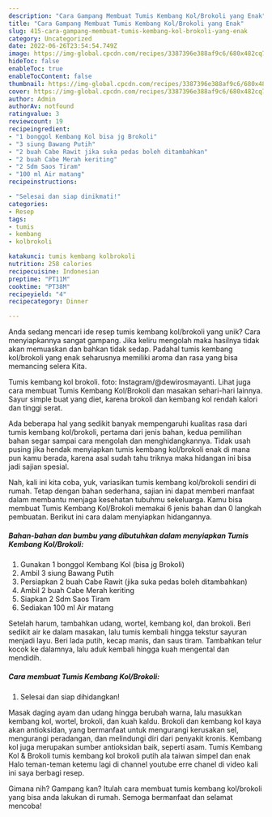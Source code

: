 ```yaml
---
description: "Cara Gampang Membuat Tumis Kembang Kol/Brokoli yang Enak"
title: "Cara Gampang Membuat Tumis Kembang Kol/Brokoli yang Enak"
slug: 415-cara-gampang-membuat-tumis-kembang-kol-brokoli-yang-enak
category: Uncategorized
date: 2022-06-26T23:54:54.749Z
image: https://img-global.cpcdn.com/recipes/3387396e388af9c6/680x482cq70/tumis-kembang-kolbrokoli-foto-resep-utama.jpg
hideToc: false
enableToc: true
enableTocContent: false
thumbnail: https://img-global.cpcdn.com/recipes/3387396e388af9c6/680x482cq70/tumis-kembang-kolbrokoli-foto-resep-utama.jpg
cover: https://img-global.cpcdn.com/recipes/3387396e388af9c6/680x482cq70/tumis-kembang-kolbrokoli-foto-resep-utama.jpg
author: Admin
authorAv: notfound
ratingvalue: 3
reviewcount: 19
recipeingredient:
- "1 bonggol Kembang Kol bisa jg Brokoli"
- "3 siung Bawang Putih"
- "2 buah Cabe Rawit jika suka pedas boleh ditambahkan"
- "2 buah Cabe Merah keriting"
- "2 Sdm Saos Tiram"
- "100 ml Air matang"
recipeinstructions:

- "Selesai dan siap dinikmati!"
categories:
- Resep
tags:
- tumis
- kembang
- kolbrokoli

katakunci: tumis kembang kolbrokoli 
nutrition: 258 calories
recipecuisine: Indonesian
preptime: "PT11M"
cooktime: "PT38M"
recipeyield: "4"
recipecategory: Dinner

---
```





Anda sedang mencari ide resep tumis kembang kol/brokoli yang unik? Cara menyiapkannya sangat gampang. Jika keliru mengolah maka hasilnya tidak akan memuaskan dan bahkan tidak sedap. Padahal tumis kembang kol/brokoli yang enak seharusnya memiliki aroma dan rasa yang bisa memancing selera Kita.





Tumis kembang kol brokoli. foto: Instagram/@dewirosmayanti. Lihat juga cara membuat Tumis Kembang Kol/Brokoli dan masakan sehari-hari lainnya. Sayur simple buat yang diet, karena brokoli dan kembang kol rendah kalori dan tinggi serat.

Ada beberapa hal yang sedikit banyak mempengaruhi kualitas rasa dari tumis kembang kol/brokoli, pertama dari jenis bahan, kedua pemilihan bahan segar sampai cara mengolah dan menghidangkannya. Tidak usah pusing jika hendak menyiapkan tumis kembang kol/brokoli enak di mana pun kamu berada, karena asal sudah tahu triknya maka hidangan ini bisa jadi sajian spesial.






Nah, kali ini kita coba, yuk, variasikan tumis kembang kol/brokoli sendiri di rumah. Tetap dengan bahan sederhana, sajian ini dapat memberi manfaat dalam membantu menjaga kesehatan tubuhmu sekeluarga. Kamu bisa membuat Tumis Kembang Kol/Brokoli memakai 6 jenis bahan dan 0 langkah pembuatan. Berikut ini cara dalam menyiapkan hidangannya.

<!--inarticleads1-->

##### Bahan-bahan dan bumbu yang dibutuhkan dalam menyiapkan Tumis Kembang Kol/Brokoli:

1. Gunakan 1 bonggol Kembang Kol (bisa jg Brokoli)
1. Ambil 3 siung Bawang Putih
1. Persiapkan 2 buah Cabe Rawit (jika suka pedas boleh ditambahkan)
1. Ambil 2 buah Cabe Merah keriting
1. Siapkan 2 Sdm Saos Tiram
1. Sediakan 100 ml Air matang


Setelah harum, tambahkan udang, wortel, kembang kol, dan brokoli. Beri sedikit air ke dalam masakan, lalu tumis kembali hingga tekstur sayuran menjadi layu. Beri lada putih, kecap manis, dan saus tiram. Tambahkan telur kocok ke dalamnya, lalu aduk kembali hingga kuah mengental dan mendidih. 

<!--inarticleads2-->

##### Cara membuat Tumis Kembang Kol/Brokoli:


1. Selesai dan siap dihidangkan!

Masak daging ayam dan udang hingga berubah warna, lalu masukkan kembang kol, wortel, brokoli, dan kuah kaldu. Brokoli dan kembang kol kaya akan antioksidan, yang bermanfaat untuk mengurangi kerusakan sel, mengurangi peradangan, dan melindungi diri dari penyakit kronis. Kembang kol juga merupakan sumber antioksidan baik, seperti asam. Tumis Kembang Kol &amp; Brokoli tumis kembang kol brokoli putih ala taiwan simpel dan enak Halo teman-teman ketemu lagi di channel youtube erre chanel di video kali ini saya berbagi resep. 

Gimana nih? Gampang kan? Itulah cara membuat tumis kembang kol/brokoli yang bisa anda lakukan di rumah. Semoga bermanfaat dan selamat mencoba!
